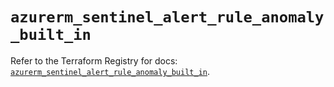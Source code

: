 # `azurerm_sentinel_alert_rule_anomaly_built_in`

Refer to the Terraform Registry for docs: [`azurerm_sentinel_alert_rule_anomaly_built_in`](https://registry.terraform.io/providers/hashicorp/azurerm/4.34.0/docs/resources/sentinel_alert_rule_anomaly_built_in).
